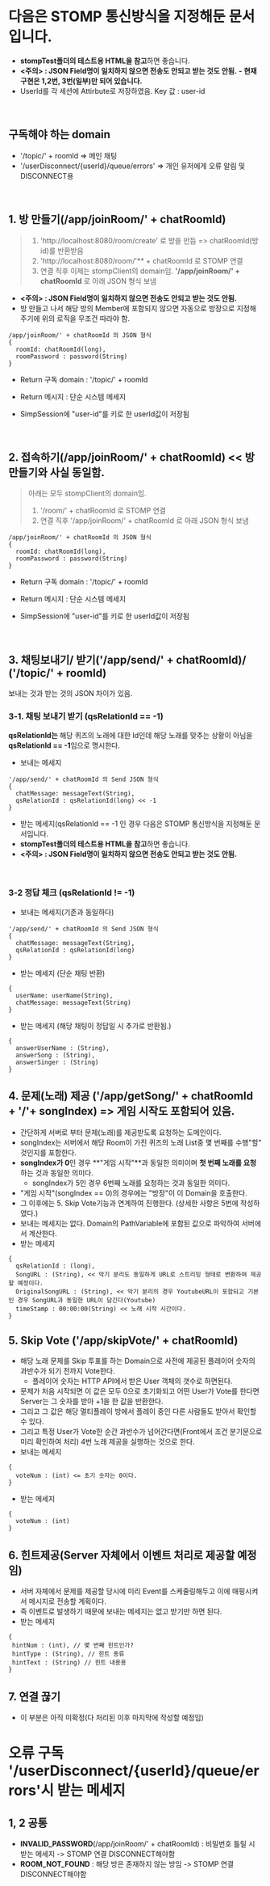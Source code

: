 # 다음은 STOMP 통신방식을 지정해둔 문서입니다.
- **stompTest폴더의 테스트용 HTML을 참고**하면 좋습니다.
- **<주의> : JSON Field명이 일치하지 않으면 전송도 안되고 받는 것도 안됨.**
**- 현재 구현은 1,2번, 3번(일부)만 되어 있습니다.**
- UserId를 각 세션에 Attirbute로 저장하였음. Key 값 : user-id

<br/>

## 구독해야 하는 domain
- '/topic/' + roomId => 메인 채팅
- '/userDisconnect/{userId}/queue/errors' => 개인 유저에게 오류 알림 및 DISCONNECT용
 
<br/>

## 1. 방 만들기(/app/joinRoom/' + chatRoomId)

> 1) 'http://localhost:8080/room/create' 로 방을 만듬 => chatRoomId(방 id)를 반환받음
> 2) 'http://localhost:8080/room/'** + chatRoomId 로 STOMP 연결
> 3) 연결 직후 이제는 stompClient의 domain임. **'/app/joinRoom/' + chatRoomId** 로 아래 JSON 형식 보냄
   - **<주의> : JSON Field명이 일치하지 않으면 전송도 안되고 받는 것도 안됨.**
   - 방 만들고 나서 해당 방의 Member에 포함되지 않으면 자동으로 방장으로 지정해주기에 위의 로직을 무조건 따라야 함.
```
/app/joinRoom/' + chatRoomId 의 JSON 형식
{
  roomId: chatRoomId(long),
  roomPassword : password(String)
}
```
- Return 구독 domain : '/topic/' + roomId
- Return 메시지 : 단순 시스템 메세지

- SimpSession에 "user-id"를 키로 한 userId값이 저장됨

<br/>

## 2. 접속하기(/app/joinRoom/' + chatRoomId) << 방 만들기와 사실 동일함.
> 아래는 모두 stompClient의 domain임.
> 1) '/room/' + chatRoomId 로 STOMP 연결
> 2) 연결 직후 '/app/joinRoom/' + chatRoomId 로 아래 JSON 형식 보냄
```
/app/joinRoom/' + chatRoomId 의 JSON 형식
{
  roomId: chatRoomId(long),
  roomPassword : password(String)
}
```
- Return 구독 domain : '/topic/' + roomId
- Return 메시지 : 단순 시스템 메세지

- SimpSession에 "user-id"를 키로 한 userId값이 저장됨

<br/>

## 3. 채팅보내기/ 받기('/app/send/' + chatRoomId)/ ('/topic/' + roomId)
보내는 것과 받는 것의 JSON 차이가 있음.

### 3-1. 채팅 보내기 받기 (qsRelationId == -1)
**qsRelationId는** 해당 퀴즈의 노래에 대한 Id인데 해당 노래를 맞추는 상황이 아님을 **qsRelationId == -1**임으로 명시한다.
- 보내는 메세지
```
'/app/send/' + chatRoomId 의 Send JSON 형식
{
  chatMessage: messageText(String),
  qsRelationId : qsRelationId(long) << -1
}
```
- 받는 메세지(qsRelationId == -1 인 경우 다음은 STOMP 통신방식을 지정해둔 문서입니다.
- **stompTest폴더의 테스트용 HTML을 참고**하면 좋습니다.
- **<주의> : JSON Field명이 일치하지 않으면 전송도 안되고 받는 것도 안됨.**

<br/>

### 3-2 정답 체크 (qsRelationId != -1)
- 보내는 메세지(기존과 동일하다)
```
'/app/send/' + chatRoomId 의 Send JSON 형식
{
  chatMessage: messageText(String),
  qsRelationId : qsRelationId(long)
}
```
- 받는 메세지 (단순 채팅 반환)
```
{
  userName: userName(String),
  chatMessage: messageText(String)
}
```
- 받는 메세지 (해당 채팅이 정답일 시 추가로 반환됨.)

```
{
  answerUserName : (String),
  answerSong : (String),
  answerSinger : (String)
}
```

## 4. 문제(노래) 제공 ('/app/getSong/' + chatRoomId + '/'+ songIndex) => 게임 시작도 포함되어 있음.
- 간단하게 서버로 부터 문제(노래)를 제공받도록 요청하는 도메인이다.
- songIndex는 서버에서 해당 Room이 가진 퀴즈의 노래 List중 몇 번째를 수행"할" 것인지를 포함한다.
- **songIndex가 0**인 경우 **"게임 시작"**과 동일한 의미이며 **첫 번째 노래를 요청**하는 것과 동일한 의미다.
   - songIndex가 5인 경우 6번째 노래를 요청하는 것과 동일한 의미다. 
- "게임 시작"(songIndex == 0)의 경우에는 "방장"이 이 Domain을 호출한다.
- 그 이후에는 5. Skip Vote기능과 연계하여 진행한다. (상세한 사항은 5번에 작성하였다.)
- 보내는 메세지는 없다. Domain의 PathVariable에 포함된 값으로 파악하여 서버에서 계산한다.
- 받는 메세지

```
{
  qsRelationId : (long),
  SongURL : (String), << 악기 분리도 동일하게 URL로 스트리밍 형태로 변환하여 제공할 예정이다.
  OriginalSongURL : (String), << 악기 분리의 경우 YoutubeURL이 포함되고 기본인 경우 SongURL과 동일한 URL이 담긴다(Youtube)
  timeStamp : 00:00:00(String) << 노래 시작 시간이다.
}
```

## 5. Skip Vote ('/app/skipVote/' + chatRoomId)
- 해당 노래 문제를 Skip 투표를 하는 Domain으로 사전에 제공된 플레이어 숫자의 과반수가 되기 전까지 Vote한다.
   - 플레이어 숫자는 HTTP API에서 받은 User 객체의 갯수로 하면된다.
- 문제가 처음 시작되면 이 값은 모두 0으로 초기화되고 어떤 User가 Vote를 한다면 Server는 그 숫자를 받아 +1을 한 값을 반환한다.
- 그리고 그 값은 해당 멀티플레이 방에서 플레이 중인 다른 사람들도 받아서 확인할 수 있다.
- 그리고 특정 User가 Vote한 순간 과반수가 넘어간다면(Front에서 조건 분기문으로 미리 확인하여 처리) 4번 노래 제공을 실행하는 것으로 한다.
- 보내는 메세지
```
{
  voteNum : (int) <= 초기 숫자는 0이다.
}
```
- 받는 메세지
```
{
  voteNum : (int)
}
```

## 6. 힌트제공(Server 자체에서 이벤트 처리로 제공할 예정임)
- 서버 자체에서 문제를 제공할 당시에 미리 Event를 스케줄링해두고 이에 매핑시켜서 메시지로 전송할 계획이다.
- 즉 이벤트로 발생하기 때문에 보내는 메세지는 없고 받기만 하면 된다.
- 받는 메세지
```
{
 hintNum : (int), // 몇 번째 힌트인가?
 hintType : (String), // 힌트 종류
 hintText : (String) // 힌트 내용용
}
```

## 7. 연결 끊기
- 이 부분은 아직 미확정(다 처리된 이후 마지막에 작성할 예정임)

# 오류 구독 '/userDisconnect/{userId}/queue/errors'시 받는 메세지
## 1, 2 공통
- **INVALID_PASSWORD**(/app/joinRoom/' + chatRoomId) : 비밀번호 틀릴 시 받는 메세지 -> STOMP 연결 DISCONNECT해야함
- **ROOM_NOT_FOUND** : 해당 방은 존재하지 않는 방임 -> STOMP 연결 DISCONNECT해야함
